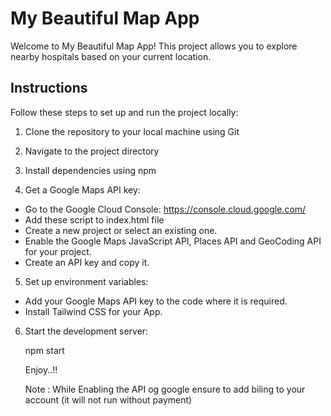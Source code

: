 # My Beautiful Map App

Welcome to My Beautiful Map App! This project allows you to explore nearby hospitals based on your current location.

## Instructions

Follow these steps to set up and run the project locally:

1. Clone the repository to your local machine using Git

2. Navigate to the project directory

3. Install dependencies using npm

4. Get a Google Maps API key:
- Go to the Google Cloud Console: https://console.cloud.google.com/
- <script src="https://accounts.google.com/gsi/client" async defer></script> Add these script to index.html file
- Create a new project or select an existing one.
- Enable the Google Maps JavaScript API, Places API and GeoCoding API for your project.
- Create an API key and copy it.

5. Set up environment variables:
- Add your Google Maps API key to the code where it is required.
- Install Tailwind CSS for your App.

6. Start the development server:

    npm start

    Enjoy..!!

    Note : While Enabling the API og google ensure to add biling to your account (it will not run without payment)

